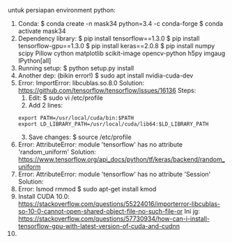 untuk persiapan environment python:
1. Conda:
   $ conda create -n mask34 python=3.4 -c conda-forge
   $ conda activate mask34
2. Dependency library:
   $ pip install tensorflow==1.3.0
   $ pip install tensorflow-gpu==1.3.0
   $ pip install keras==2.0.8
   $ pip install numpy scipy Pillow cython matplotlib scikit-image opencv-python h5py imgaug IPython[all]
3. Running setup:
   $ python setup.py install
4. Another dep: (bikin error!)
   $ sudo apt install nvidia-cuda-dev
5. Error: ImportError: libcublas.so.8.0
   Solution: https://github.com/tensorflow/tensorflow/issues/16136
   Steps:
   1. Edit: $ sudo vi /etc/profile
   2. Add 2 lines:
   ```
   export PATH=/usr/local/cuda/bin:$PATH
   export LD_LIBRARY_PATH=/usr/local/cuda/lib64:$LD_LIBRARY_PATH
   ```
   3. Save changes:
   $ source /etc/profile
6. Error: AttributeError: module 'tensorflow' has no attribute 'random_uniform'
   Solution: https://www.tensorflow.org/api_docs/python/tf/keras/backend/random_uniform
7. Error: AttributeError: module 'tensorflow' has no attribute 'Session'
   Solution:
8. Error: lsmod rmmod
   $ sudo apt-get install kmod 
9. Install CUDA 10.0:
    https://stackoverflow.com/questions/55224016/importerror-libcublas-so-10-0-cannot-open-shared-object-file-no-such-file-or
    Ini jg:
    https://stackoverflow.com/questions/57730934/how-can-i-install-tensorflow-gpu-with-latest-version-of-cuda-and-cudnn
10.